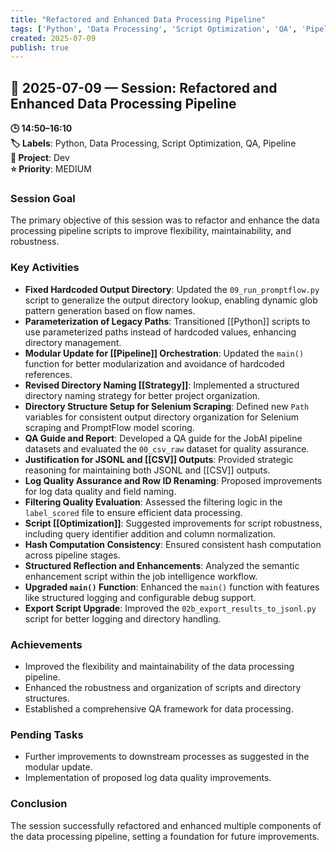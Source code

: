 ```yaml
---
title: "Refactored and Enhanced Data Processing Pipeline"
tags: ['Python', 'Data Processing', 'Script Optimization', 'QA', 'Pipeline']
created: 2025-07-09
publish: true
---
```


## 📅 2025-07-09 — Session: Refactored and Enhanced Data Processing Pipeline

**🕒 14:50–16:10**  
**🏷️ Labels**: Python, Data Processing, Script Optimization, QA, Pipeline  
**📂 Project**: Dev  
**⭐ Priority**: MEDIUM  


### Session Goal
The primary objective of this session was to refactor and enhance the data processing pipeline scripts to improve flexibility, maintainability, and robustness.

### Key Activities
- **Fixed Hardcoded Output Directory**: Updated the `09_run_promptflow.py` script to generalize the output directory lookup, enabling dynamic glob pattern generation based on flow names.
- **Parameterization of Legacy Paths**: Transitioned [[Python]] scripts to use parameterized paths instead of hardcoded values, enhancing directory management.
- **Modular Update for [[Pipeline]] Orchestration**: Updated the `main()` function for better modularization and avoidance of hardcoded references.
- **Revised Directory Naming [[Strategy]]**: Implemented a structured directory naming strategy for better project organization.
- **Directory Structure Setup for Selenium Scraping**: Defined new `Path` variables for consistent output directory organization for Selenium scraping and PromptFlow model scoring.
- **QA Guide and Report**: Developed a QA guide for the JobAI pipeline datasets and evaluated the `00_csv_raw` dataset for quality assurance.
- **Justification for JSONL and [[CSV]] Outputs**: Provided strategic reasoning for maintaining both JSONL and [[CSV]] outputs.
- **Log Quality Assurance and Row ID Renaming**: Proposed improvements for log data quality and field naming.
- **Filtering Quality Evaluation**: Assessed the filtering logic in the `label_scored` file to ensure efficient data processing.
- **Script [[Optimization]]**: Suggested improvements for script robustness, including query identifier addition and column normalization.
- **Hash Computation Consistency**: Ensured consistent hash computation across pipeline stages.
- **Structured Reflection and Enhancements**: Analyzed the semantic enhancement script within the job intelligence workflow.
- **Upgraded `main()` Function**: Enhanced the `main()` function with features like structured logging and configurable debug support.
- **Export Script Upgrade**: Improved the `02b_export_results_to_jsonl.py` script for better logging and directory handling.

### Achievements
- Improved the flexibility and maintainability of the data processing pipeline.
- Enhanced the robustness and organization of scripts and directory structures.
- Established a comprehensive QA framework for data processing.

### Pending Tasks
- Further improvements to downstream processes as suggested in the modular update.
- Implementation of proposed log data quality improvements.

### Conclusion
The session successfully refactored and enhanced multiple components of the data processing pipeline, setting a foundation for future improvements.

